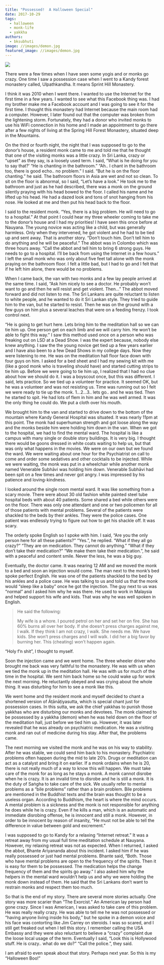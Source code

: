 ```yaml
---
title: "Possessed!  A Halloween Special"
date: 2017-10-29
tags: 
  - halloween
  - monk-life
  - yakkha
authors: 
  - bksubhuti
image: //images/demon.jpg
featured_image: //images/demon.jpg
---
```


[![](/images/demon.jpg)](https://subhuti.withmetta.net/wp-content/uploads/2017/10/demon.jpg)

There were a few times when I have seen some yogis and or monks go crazy. One time I saw a possession case when I went to a Kandy forest monastery called, Ulpathkandha. It means Sprint Hill Monastery.

I think it was 2010 when I went there. I wanted to use the Internet for the first time in a few years. I wanted to see what this Facebook thing was. I had my brother make me a Facebook account and I was going to see it for the first time. I thought this monastery had Internet because the main room had a computer. However, I later found out that the computer was broken from the lightening storm. Fortunately, they had a donor who invited monks to use his WiFi connection in his home and I made an appointment to go there after a few nights of living at the Spring Hill Forest Monastery, situated deep in the Mountains.

On the third or fourth night, the night that I was supposed to go to the donor’s house, a resident monk came to me and told me that he thought that one of the visiting monks was a little crazy. In Sri Lanka, crazy or “upset” as they say, is a loosely used term. I said, “What is he doing for you to say that?’ “He is chanting in the bathroom.” “Ah.. I chant in the bathroom too, there is good echo.. no problem.” I said. “But he is on the floor chanting.” he said. The bathroom floors in Asia are wet and not so clean. To sit on the floor is abnormal, so I said, “Let’s have a look.” He took me to the bathroom and just as he had described, there was a monk on the ground silently praying with his head bowed to the floor. I called his name and he lifted up his head. He had a dazed look and tons of snot hanging from his nose. He looked at me and then put his head back to the floor.

I said to the resident monk. “Yes, there is a big problem. He will need to go to a hospital.” At that point I could hear my three wheeler coming to take me to the donor’s house and I had my priorities! I have seen this once before at Nauyana. The young novice was acting like a child, but was generally harmless. Only when they intervened, he got violent and he had to be tied up and sent away. That is another story. “Don’t touch him. Don’t tell him to do anything and he will be peaceful.” The abbot was in Colombo which was three hours away. “Call the abbot and tell him to bring 6 strong guys. He needs to go to a hospital. I’ll be back from using the Internet in a few hours.” I left the small monk who was only about five feet tall alone with the monk praying on the bathroom floor. I felt a little bad, but I had to go and I felt that if he left him alone, there would be no problems.

When I came back, the van with two monks and a few lay people arrived at the same time. I said, “Ask him nicely to see a doctor. He probably won’t want to go and then he will resist and get violent. Then...” The abbot moved forward and did not listen to me. The Sri Lankans are quite reluctant to listen to white people, and he wanted to do it Sri Lankan style. They tried to guide him to the van, but he started to resist. Then he was on the ground with a few guys on him plus a several leaches that were on a feeding frenzy. I took control next.

“He is going to get hurt here. Lets bring him to the meditation hall so we can tie him up. One person get on each limb and we will carry him. He won’t be able to fight this way.” I saw this method used once on a person who was freaking out on LSD at a Dead Show. I was the expert because, nobody else knew anything. I saw the the young novice get tied up a few years earlier and I have also been to a few Dead Shows in my college days. Now they were listening to me. He was on the meditation hall floor face down with four guys on him. I asked for a bed sheet and I had my sewing kit with me (like a good monk who is traveling should have) and started cutting strips to tie him up. Before we were going to tie him up, I realized that I had no clue about how we should do it. I was a boyscout once, but this was different. I said, lets practice. So we tied up a volunteer for practice. It seemed OK, but he was a volunteer and was not resisting us. Time was running out so I felt we were ready to tie up the monk. 1...2...3.. lets go.. and he was tied. Then he started to spit. He had lots of flem in him and he was well armed. It was the only thing he could do. We put a cloth over his mouth.

We brought him to the van and started to drive down to the bottom of the mountain where Kandy General Hospital was situated. It was nearly 11pm at this point. The monk had superhuman strength and got loose along the way and the monks beside him were holding him down in the van. When we got to the hospital, we had to find the mental ward. The hospital is like a campus with many single or double story buildings. It is very big. I thought there would be goons dressed in white coats waiting to help us, but that was only what happens in the movies. We were on our own but we found the ward. We were waiting about one hour for the Psychiatrist on call to come and order some sedatives and other cocktails to be injected. While we were waiting, the monk was put in a wheelchair while another monk named Venerable Subhāvi was holding him down. Venerable Subhāvi had been spit on a few times and never got angry. I was impressed by his patience and loving-kindness.

I looked around the single room mental ward. It was like something from a scary movie. There were about 30 old fashion white painted steel tube hospital beds with about 40 patients. Some shared a bed while others were on the floor. There was only one attendant and one or two policemen for all of those patients with mental problems. Several of the patients were shackled to the beds by their ankles. They were the police cases. One patient was endlessly trying to figure out how to get his shackle off. It was scary.

The orderly spoke English so I spoke with him. I said, “Are you the only person here for all these patients?” “Yes.”, he replied. “What if they all go crazy?” “They are on medication. They cannot do anything.” “What if they don’t take their medication?” “We make them take their medication.”, he said with a peaceful and content smile. Never the less, he was a big guy.

Eventually, the doctor came. It was nearing 12 AM and we moved the monk to a bed and soon an injection would come. The man next to the monk’s bed spoke perfect English. He was one of the patients shackled to the bed by his ankles and a police case. He was talking to us and told us that the monk would “sleep like a baby” once he got the injection. The guy next to us was “normal” and I asked him why he was there. He used to work in Malaysia and helped support his wife and kids. That was why he was well spoken in English.

> He said the following:
> 
> My wife is a whore. I poured petrol on her and set her on fire. She has 60% burns all over her body. If she doesn’t press charges against me, I walk. If they think I am not crazy, I walk. She needs me. We have kids. She won’t press charges and I will walk. I did her a big favor by burning her. This (cheating) won’t happen again.

“Holy f’n shit”, I thought to myself.

Soon the injection came and we went home. The three wheeler driver who brought me back was very faithful to the monastery. He was with us when we tied the monk up in the meditation hall. He was with us for much of the time in the hospital. We sent him back home so he could wake up for work the next morning. He reluctantly obeyed and was crying about the whole thing. It was disturbing for him to see a monk like this.

We went home and the resident monk and myself decided to chant a shortened version of Āṭānāṭiyasutta, which is special chant just for possession cases. In this sutta, we ask the chief yakkhas to punish those yakkhas who are disturbing our monks and devotees. The monk claimed to be possessed by a yakkha (demon) when he was held down on the floor of the meditation hall, just before we tied him up. However, it was later revealed that he was already on psychiatric medication. He was a visiting monk and ran out of medicine during his stay. After that, the problems came.

The next morning we visited the monk and he was on his way to stability. After he was stable, we could send him back to his monastery. Psychiatric problems often happen during the mid to late 20’s. Drugs or meditation can act as a catalyst and bring it on earlier. If a monk ordains when he is 20, there is not really much of a way to know this will happen. We must take care of the monk for as long as he stays a monk. A monk cannot disrobe when he is crazy. It is an invalid time to disrobe and he is still a monk. It is the duty of Saṅgha to take care of the sick. We usually refer to mental problems as a “bile problems” rather than a brain problem. Bile problems are mentioned in the Buddhist texts and the brain was thought to be a useless organ. According to Buddhism, the heart is where the mind occurs. A mental problem is a sickness and the monk is not responsible for anything he does while he is crazy. Even if he kills a man, which is an automatic and immediate disrobing offense, he is innocent and still a monk. However, in order to be innocent by reason of insanity, “He must not be able to tell the difference in value between gold and excrement.”

I was supposed to go to Kandy for a relaxing “Internet retreat.” It was a retreat away from my usual full time meditation schedule at Nauyana. However, my relaxing retreat was not as expected. When I returned, I asked the abbot, Bhante Ariyananda about this incident. I asked him if he was really possessed or just had mental problems. Bhante said, “Both. Those who have mental problems are open to the frequency of the spirits. Then it is easy for them to be possessed. The medication helps the change frequency of them and the spirits go away.” I also asked him why the helpers in the mental ward wouldn’t help us and why we were holding the monk down instead of them. He said that the Sri Lankans don’t want to restrain monks and respect them too much.

So that is the end of my story. There are several more stories actually. One story was more scarier than “The Exorcist.” An American lay person had gone crazy. Since I was American, I was asked to take care of this problem. He was really really crazy. He was able to tell me he was not possessed or “having anyone living inside his body,” but he spoke in a demon voice and his face was contorting like Jim Carrey on steroids. I was so scared, and I still get freaked out when I tell this story. I remember calling the USA Embassy and they were also reluctant to believe a “crazy” complaint due the loose local usage of the term. Eventually I said, “Look this is Hollywood stuff. He is crazy.. what do we do?” “Call the police.”, they said.

I am afraid to even speak about that story. Perhaps next year. So this is my “Halloween Boo!”